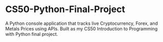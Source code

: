 # CS50-Python-Final-Project
A Python console application that tracks live Cryptocurrency, Forex, and Metals Prices using APIs. Built as my CS50 Introduction to Programming with Python final project.
